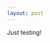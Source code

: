 ```yaml
---
layout: post
---
```

Just testing!

<script type="IN/MemberData" data-ids="Zfzb87U1Tn">
	
	Details for <?js= $("Zfzb87U1Tn").firstName ?> <?js= $("Zfzb87U1Tn").lastName ?>
	<?js= $("Zfzb87U1Tn").industry ?> 
	<?js= $("Zfzb87U1Tn").summary ?>
	
</script>


